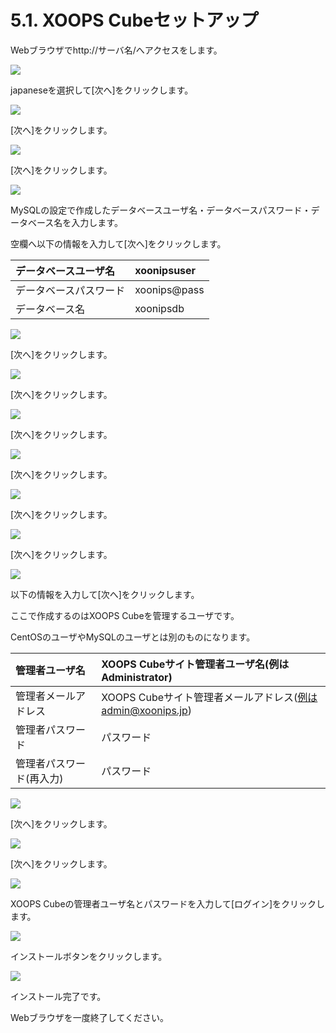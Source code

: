 # 5.1. XOOPS Cubeセットアップ

 Webブラウザでhttp://サーバ名/へアクセスをします。

![](../../.gitbook/assets/xoops01.png)

 japaneseを選択して\[次へ\]をクリックします。

![](../../.gitbook/assets/xoops02%20%281%29.png)

 \[次へ\]をクリックします。

![](../../.gitbook/assets/xoops03%20%281%29.png)

 \[次へ\]をクリックします。

![](../../.gitbook/assets/xoops04%20%281%29.png)

MySQLの設定で作成したデータベースユーザ名・データベースパスワード・データベース名を入力します。

空欄へ以下の情報を入力して\[次へ\]をクリックします。

| データベースユーザ名 | xoonipsuser |
| :--- | :--- |
| データベースパスワード | xoonips@pass |
| データベース名 | xoonipsdb |

![](../../.gitbook/assets/xoops05.png)

 \[次へ\]をクリックします。

![](../../.gitbook/assets/xoops06%20%281%29.png)

 \[次へ\]をクリックします。

![](../../.gitbook/assets/xoops07.png)

 \[次へ\]をクリックします。

![](../../.gitbook/assets/xoops08.png)

 \[次へ\]をクリックします。

![](../../.gitbook/assets/xoops09.png)

 \[次へ\]をクリックします。

![](../../.gitbook/assets/xoops10.png)

 \[次へ\]をクリックします。

![](../../.gitbook/assets/xoops11.png)

以下の情報を入力して\[次へ\]をクリックします。

ここで作成するのはXOOPS Cubeを管理するユーザです。

CentOSのユーザやMySQLのユーザとは別のものになります。

| 管理者ユーザ名 | XOOPS Cubeサイト管理者ユーザ名\(例はAdministrator\) |
| :--- | :--- |
| 管理者メールアドレス | XOOPS Cubeサイト管理者メールアドレス\(例はadmin@xoonips.jp\) |
| 管理者パスワード | パスワード |
| 管理者パスワード\(再入力\) | パスワード |

![](../../.gitbook/assets/xoops12.png)

 \[次へ\]をクリックします。

![](../../.gitbook/assets/xoops13.png)

 \[次へ\]をクリックします。

![](../../.gitbook/assets/xoops14.png)

 XOOPS Cubeの管理者ユーザ名とパスワードを入力して\[ログイン\]をクリックします。

![](../../.gitbook/assets/xoops15.png)

 インストールボタンをクリックします。

![](../../.gitbook/assets/xoops16%20%281%29.png)

インストール完了です。

Webブラウザを一度終了してください。

